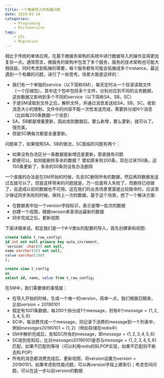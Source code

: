 ```yaml
---
title: 一个数据导入的有趣问题
date: 2019-01-14
categories:  
    - Programing
    - MicroService
tags:
	- ETL
	- Migration
---
```


相比于传统的单体应用，在基于微服务架构的系统中进行数据导入的操作显得更加复杂一点。通常而言，微服务的架构中包含了多个服务，服务的技术架构也可能大相径庭，同时考虑到拓展的需要，每个服务都有可能会拓展成多个instance。最近遇到一个有趣的问题，进行了一些思考。场景大致是这样的：

* 我们有一个单独的service（以下简称SM），每天定时从一个目录读取文件（一个压缩包）。其中这个包中包括多个文件，分别对应到不同的业务数据，这些数据又影响到多个不同的service（以下简称SA，SB，SC）
* 于是SM读取到文件之后，解析文件，并通过消息发送给SA，SB，SC。收到消息大小的限制，文件中的内容不能一次性发送完成，需要拆分成N个消息（比如每200条数据一个消息）
* SA，SB都是增量更新，因此收到数据后，要么新增，要么更新，就可以了。很完美。
* 但是SC确每次都是全量更新。

问题来了，如果按照SA，SB的做法，SC面临的问题有两个：

* 如果没有办法区分一条数据是新增还是更新，那直接有问题
* 即便可以，如何能删除多余的数据？ 譬如原来有200条，现在过来150条，这150条更新了，多余的50条则没有办法删除

一个直接的办法是在SM开始的时候，先去SC删除所有的数据，然后再将数据发送过去就可以了。但是这样带来的问题就是，万一后面导入失败了，而删除已经做了，会造成以前的数据也不可用。这在我们的业务场景里面是比较致命的，应该至少保证同步失败的时候，保持上一次的数据。基于这个场景，想了一个解决方案:

* 在数据表中加一个version字段标识，表示是哪一批次的数据
* 创建一个视图，根据version来查询出最新的数据
* 同步完成之后，更新视图

下面详细来说。假定我们是一个K-V类似的配置的导入，首先创建表和视图:

```sql
create table t_raw_config(
id int not null primary key auto_increment,
`version` char(6) not null,
name varchar(50) not null,
value varchar(100)
);

create view t_config
as
select id, name, value from t_raw_config;
```

在SM中，我们需要做的事情是：

* 在导入开始的时候，生成一个唯一的version，简单一点，我们根据日期来，比如${\displaystyle version=20190101}$
* 假定有1001条数据，每200个拆分成1个message，则有6个${\displaystyle message=\{1, 2, 3, 4, 5, 6\}}$
* SC中，每消费完成一个message，则记录下消费的message到一个列表中，例如${\displaystyle  messages20190101 = \{1, 2\}}$（例如存储在redis中）
* SM中解析完成后，告知SC所有的message，即${\displaystyle message=\{1, 2, 3, 4, 5, 6\}}$
* SC收到告知后，比对${\displaystyle  messages20190101}$是否与${\displaystyle message=\{1, 2, 3, 4, 5, 6\}}$匹配，如果不匹配则等待（可以利用redis的BLPOP实现，如果不匹配则不断去BLPOP）
* 所有的消息都消费完成后，更新视图，将version设置为${\displaystyle version=20190101}$。如果考虑到性能问题，可以再version字段上建索引；考虑空间问题，可以在这一步以前version的数据




